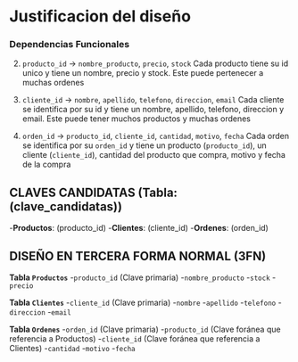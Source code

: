 # Justificacion del diseño

### Dependencias Funcionales

2) `producto_id` -> `nombre_producto`, `precio`, `stock` 
    Cada producto tiene su id unico y tiene un nombre, precio y stock. Este puede pertenecer a muchas ordenes

1) `cliente_id` -> `nombre`, `apellido`, `telefono`, `direccion`, `email`
    Cada cliente se identifica por su id y tiene un nombre, apellido, telefono, direccion y email. Este puede tener muchos productos y muchas ordenes 


3) `orden_id` ->  `producto_id`, `cliente_id`, `cantidad`, `motivo`, `fecha`
    Cada orden se identifica por su `orden_id` y tiene un producto (`producto_id`), un cliente (`cliente_id`), cantidad del producto que compra, motivo y fecha de la compra

## CLAVES CANDIDATAS (Tabla: (clave_candidatas))

-**Productos**: (producto_id)
-**Clientes**: (cliente_id)
-**Ordenes**: (orden_id)

## DISEÑO EN TERCERA FORMA NORMAL (3FN)

**Tabla `Productos`**
-`producto_id` (Clave primaria)
-`nombre_producto`
-`stock`
-`precio`

**Tabla `Clientes`**
-`cliente_id` (Clave primaria)
-`nombre`
-`apellido`
-`telefono`
-`direccion`
-`email`

**Tabla `Ordenes`**
-`orden_id` (Clave primaria)
-`producto_id` (Clave foránea que referencia a Productos)
-`cliente_id` (Clave foránea que referencia a Clientes)
-`cantidad`
-`motivo`
-`fecha`
